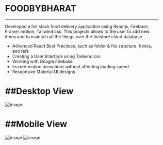 FOODBYBHARAT
=============================
<hr>

Developed a full stack food delivery application using Reactjs, Firebase, Framer motion, Tailwind css. This projects allows to the user to add new items and to maintain all the things over the firestore cloud database
- Advanced React Best Practices, such as folder & file structure, hooks, and refs
- Creating a User Interface using Tailwind css
- Working with Google Firebase
- Framer motion animations without affecting loading speed
- Responsive Material UI designs


##Desktop View
=============================
![image](https://user-images.githubusercontent.com/56772219/183142015-63403b14-03ef-41db-a004-d473fd1e51e6.png)

##Mobile View
=============================
![image](https://user-images.githubusercontent.com/56772219/183142253-49fc0033-60a7-4842-9b01-6dd07a326a53.png)
![image](https://user-images.githubusercontent.com/56772219/183142275-be50d319-46c3-4fd9-8e46-e9f1462fa4f1.png)
